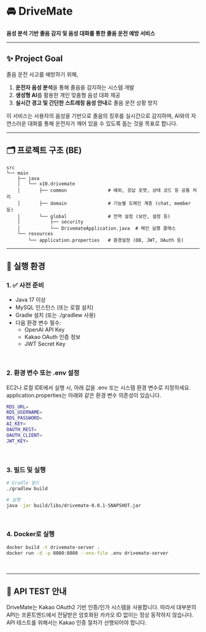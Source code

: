 # 🚘 DriveMate


**음성 분석 기반 졸음 감지 및 음성 대화를 통한 졸음 운전 예방 서비스**

---

## ✨ Project Goal
졸음 운전 사고를 예방하기 위해,
1. **운전자 음성 분석**을 통해 졸음을 감지하는 시스템 개발
2. **생성형 AI**를 활용한 개인 맞춤형 음성 대화 제공
3. **실시간 경고 및 간단한 스트레칭 음성 안내**로 졸음 운전 상황 방지

이 서비스는 사용자의 음성을 기반으로 졸음의 징후를 실시간으로 감지하며, AI와의 자연스러운 대화를 통해 운전자가 깨어 있을 수 있도록 돕는 것을 목표로 합니다.

---


## 🗂️ 프로젝트 구조 (BE)

```
src
└── main
    ├── java
    │   └── x10.drivemate
    │       ├── common               # 예외, 응답 포맷, 상태 코드 등 공통 처리
    │       ├── domain               # 기능별 도메인 계층 (chat, member 등)
    │       └── global               # 전역 설정 (보안, 설정 등)
    │           ├── security
    │           └── DrivemateApplication.java  # 메인 실행 클래스
    └── resources
        └── application.properties   # 환경설정 (DB, JWT, OAuth 등)
```
---
## 🚀 실행 환경

### 1. ✅ 사전 준비
- Java 17 이상  
- MySQL 인스턴스 (또는 로컬 설치)  
- Gradle 설치 (또는 ./gradlew 사용)  
- 다음 환경 변수 필수:  
  - OpenAI API Key  
  - Kakao OAuth 인증 정보  
  - JWT Secret Key
</br>

### 2. 환경 변수 또는 .env 설정
EC2나 로컬 IDE에서 실행 시, 아래 값을 .env 또는 시스템 환경 변수로 지정하세요.
</br>application.properties는 아래와 같은 환경 변수 의존성이 있습니다.
```bash
RDS_URL=
RDS_USERNAME=
RDS_PASSWORD=
AI_KEY=
OAUTH_REST=
OAUTH_CLIENT=
JWT_KEY=
```
</br>

### 3. 빌드 및 실행
```bash
# Gradle 빌드
./gradlew build

# 실행
java -jar build/libs/drivemate-0.0.1-SNAPSHOT.jar
```
</br>

### 4. Docker로 실행
```bash
docker build -t drivemate-server .
docker run -d -p 8080:8080 --env-file .env drivemate-server
```
</br>

---

## 🎯 API TEST 안내
DriveMate는 Kakao OAuth2 기반 인증/인가 시스템을 사용합니다.
따라서 대부분의 API는 프론트엔드에서 전달받은 암호화된 카카오 ID 없이는 정상 동작하지 않습니다.
API 테스트를 위해서는 Kakao 인증 절차가 선행되어야 합니다.


